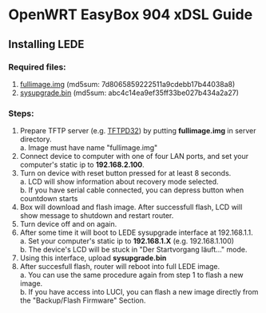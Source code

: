 # OpenWRT EasyBox 904 xDSL Guide

## Installing LEDE

### Required files:

1.  <a href="https://mega.nz/#!DBVCmZAB!8pLr-vmOcSTwJ8Szr-J32LRNLfZYJCH8tjaDGSnwIv8">fullimage.img</a>
  (md5sum: 7d8065859222511a9cdebb17b44038a8)<br>
2.  <a href="https://mega.nz/#!vIEiQThY!YwYEYCsxyr1f3EEMh9dlMO2__wzGv5x-YfrWvVZwz7E">sysupgrade.bin</a>
  (md5sum: abc4c14ea9ef35ff33be027b434a2a27)

### Steps:

1.  Prepare TFTP server (e.g. <a href="https://bitbucket.org/phjounin/tftpd64/downloads/tftpd64.460.zip">TFTPD32</a>) by putting <b>fullimage.img</b> in server directory.<br>
  a.  Image must have name "fullimage.img"
2.  Connect device to computer with one of four LAN ports, and set your computer's static ip to <b>192.168.2.100</b>.
3.  Turn on device with reset button pressed for at least 8 seconds.<br>
  a.  LCD will show information about recovery mode selected.<br>
  b.  If you have serial cable connected, you can depress button when countdown starts
4.  Box will download and flash image. After successfull flash, LCD will show message to shutdown and restart router.
5.  Turn device off and on again.
6.  After some time it will boot to LEDE sysupgrade interface at 192.168.1.1.<br>
  a.  Set your computer's static ip to <b>192.168.1.X</b> (e.g. 192.168.1.100)<br>
  b.  The device's LCD will be stuck in "Der Startvorgang läuft..." mode.
7.  Using this interface, upload <b>sysupgrade.bin</b>
8.  After succesfull flash, router will reboot into full LEDE image.<br>
  a.  You can use the same procedure again from step 1 to flash a new image.<br>
  b.  If you have access into LUCI, you can flash a new image directly from the "Backup/Flash Firmware" Section.
